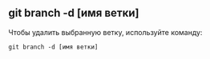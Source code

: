 ## **git branch -d [имя ветки]**

Чтобы удалить выбранную ветку, используйте команду:

```
git branch -d [имя ветки]
```